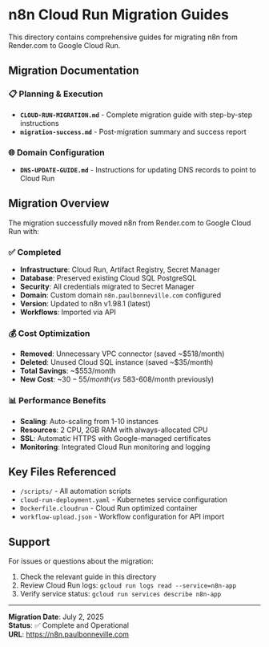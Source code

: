 # n8n Cloud Run Migration Guides

This directory contains comprehensive guides for migrating n8n from Render.com to Google Cloud Run.

## Migration Documentation

### 📋 Planning & Execution
- **`CLOUD-RUN-MIGRATION.md`** - Complete migration guide with step-by-step instructions
- **`migration-success.md`** - Post-migration summary and success report

### 🌐 Domain Configuration  
- **`DNS-UPDATE-GUIDE.md`** - Instructions for updating DNS records to point to Cloud Run

## Migration Overview

The migration successfully moved n8n from Render.com to Google Cloud Run with:

### ✅ Completed
- **Infrastructure**: Cloud Run, Artifact Registry, Secret Manager
- **Database**: Preserved existing Cloud SQL PostgreSQL 
- **Security**: All credentials migrated to Secret Manager
- **Domain**: Custom domain `n8n.paulbonneville.com` configured
- **Version**: Updated to n8n v1.98.1 (latest)
- **Workflows**: Imported via API

### 💰 Cost Optimization
- **Removed**: Unnecessary VPC connector (saved ~$518/month)
- **Deleted**: Unused Cloud SQL instance (saved ~$35/month)
- **Total Savings**: ~$553/month
- **New Cost**: ~$30-55/month (vs ~$583-608/month previously)

### 📊 Performance Benefits
- **Scaling**: Auto-scaling from 1-10 instances
- **Resources**: 2 CPU, 2GB RAM with always-allocated CPU
- **SSL**: Automatic HTTPS with Google-managed certificates
- **Monitoring**: Integrated Cloud Run monitoring and logging

## Key Files Referenced

- `/scripts/` - All automation scripts
- `cloud-run-deployment.yaml` - Kubernetes service configuration
- `Dockerfile.cloudrun` - Cloud Run optimized container
- `workflow-upload.json` - Workflow configuration for API import

## Support

For issues or questions about the migration:
1. Check the relevant guide in this directory
2. Review Cloud Run logs: `gcloud run logs read --service=n8n-app`
3. Verify service status: `gcloud run services describe n8n-app`

---

**Migration Date**: July 2, 2025  
**Status**: ✅ Complete and Operational  
**URL**: https://n8n.paulbonneville.com